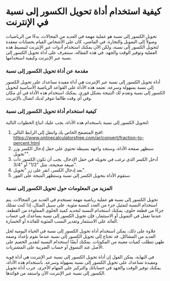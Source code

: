 كيفية استخدام أداة تحويل الكسور إلى نسبة في الإنترنت
====================================================

تحويل الكسور إلى نسبة هو عملية مهمة في العديد من المجالات، بدءًا من الرياضيات وصولاً إلى التمويل والتجارة. في الماضي، كان على الأشخاص القيام بحسابات معقدة لتحويل الكسور إلى نسبة، ولكن الآن يمكنك استخدام أدوات عبر الإنترنت لتبسيط هذه العملية وتوفير الوقت والجهد. في هذه المقالة، سنتعرف على أداة تحويل الكسور إلى نسبة عبر الإنترنت وكيفية استخدامها.

### مقدمة عن أداة تحويل الكسور إلى نسبة

أداة تحويل الكسور إلى نسبة عبر الإنترنت هي أداة مفيدة تساعدك على تحويل الكسور إلى نسبة بسهولة وسرعة. تعتمد هذه الأداة على القواعد الرياضية الأساسية لتحويل الكسور إلى نسبة وتقدم لك النتيجة بشكل فوري. يمكنك استخدام هذه الأداة في أي مكان وفي أي وقت طالما تتوفر لديك اتصال بالإنترنت.

### كيفية استخدام أداة تحويل الكسور إلى نسبة

لتحويل الكسور إلى نسبة باستخدام هذه الأداة، يجب عليك اتباع الخطوات التالية:

1. افتح المتصفح الخاص بك وانتقل إلى الرابط التالي: <https://www.onlinecalculatorsfree.com/ar/convert/fraction-to-percent.html>
2. ستظهر صفحة الأداة، وستجد واجهة بسيطة تحتوي على حقل إدخال الكسر وزر "تحويل".
3. أدخل الكسر الذي ترغب في تحويله في حقل الإدخال. يجب أن تكون الكسور ذات صيغة صحيحة، مثل "1/2" أو "3/4".
4. بعد إدخال الكسر، انقر على زر "تحويل".
5. ستقوم الأداة بتحويل الكسر إلى نسبة وستظهر النتيجة على الفور.

### المزيد من المعلومات حول تحويل الكسور إلى نسبة

تحويل الكسور إلى نسبة هو عملية رياضية مهمة تستخدم في العديد من المجالات. يتم استخدام النسبة لتمثيل جزء من العدد كنسبة مئوية. على سبيل المثال، إذا كنت تمتلك جزءًا من قطعة حلوى، يمكنك استخدام النسبة لتحديد كمية الحلوى المملوءة من القطعة. عندما تعمل في التمويل أو الاستثمار، فإن تحويل الكسور إلى نسبة يساعدك في حساب العائد على الاستثمار وتقدير النسب المئوية للفائدة أو الخسارة.

علاوة على ذلك، يمكن استخدام أداة تحويل الكسور إلى نسبة في الحياة اليومية لحل العديد من المشاكل. قد تحتاج إلى تحويل الكسور إلى نسبة عندما تقوم بإعداد وصفة طهي تتطلب كميات معينة من المكونات. يمكنك أيضًا استخدام النسبة لتقدير الخصم على الأصل عند التسوق أو حساب الضريبة على المشتريات.

في النهاية، يمكن القول إن أداة تحويل الكسور إلى نسبة عبر الإنترنت هي أداة قوية ومفيدة تساعدك على تحويل الكسور إلى نسبة بسهولة وسرعة. باستخدام هذه الأداة، يمكنك توفير الوقت والجهد في حساباتك والتركيز على المهام الأخرى. جرب أداة تحويل الكسور إلى نسبة عبر الإنترنت الآن واستفد من فوائدها.